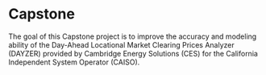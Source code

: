 # Capstone
The goal of this Capstone project is to improve the accuracy and modeling ability of the Day-Ahead Locational Market Clearing Prices Analyzer (DAYZER) provided by Cambridge Energy Solutions (CES) for the California Independent System Operator (CAISO). 
